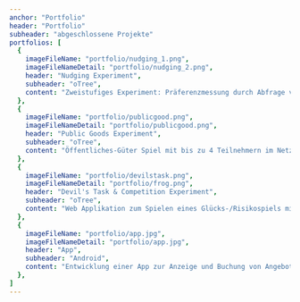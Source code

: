 ```yaml
---
anchor: "Portfolio"
header: "Portfolio"
subheader: "abgeschlossene Projekte"
portfolios: [
  {
    imageFileName: "portfolio/nudging_1.png",
    imageFileNameDetail: "portfolio/nudging_2.png",
    header: "Nudging Experiment",
    subheader: "oTree",
    content: "Zweistufiges Experiment: Präferenzmessung durch Abfrage von Zahlungsbereitschaft. Präsentation verschiedener Güter (Bilder) mit dem Versuch den Teilnehmer zu einer Entscheidung entgegen seiner Präferenz zu bewegen.",
  },
  {
    imageFileName: "portfolio/publicgood.png",
    imageFileNameDetail: "portfolio/publicgood.png",
    header: "Public Goods Experiment",
    subheader: "oTree",
    content: "Öffentliches-Güter Spiel mit bis zu 4 Teilnehmern im Netzwerk und verschiedenen Modi. Audiovisuelle Anweisungen und Rückmeldungen. Tracking von Entscheidungen und Ergebnissen.",
  },
  {
    imageFileName: "portfolio/devilstask.png",
    imageFileNameDetail: "portfolio/frog.png",
    header: "Devil's Task & Competition Experiment",
    subheader: "oTree",
    content: "Web Applikation zum Spielen eines Glücks-/Risikospiels mit Zufallselement sowie einem Geschicklichkeitsspiel. Matching mit Gegenspielern im Netzwerk. Audiovisuelle Anweisungen und Rückmeldungen. Tracking von Entscheidungen und Ergebnissen.",
  },
  {
    imageFileName: "portfolio/app.jpg",
    imageFileNameDetail: "portfolio/app.jpg",
    header: "App",
    subheader: "Android",
    content: "Entwicklung einer App zur Anzeige und Buchung von Angeboten inkl. Zahlungsabwicklung über einen Dienstleister. Anschluss an ein Backend und Verwalten einer Datenbank auf dem Gerät. Kommunikation mit einem eingebetteten System über Bluetooth Low Energy. Zum Zeitpunkt der Übergabe 500+ aktive Geräte (1000+ Downloads) mit einer durschnittlichen Bewertung von 4.7 im Google Play Store.",
  },
]
---
```

